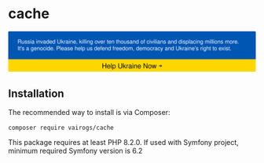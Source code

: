 # cache

[![Stand With Ukraine](https://raw.githubusercontent.com/vshymanskyy/StandWithUkraine/main/banner2-direct.svg)](https://vshymanskyy.github.io/StandWithUkraine)

Installation
------------

The recommended way to install is via Composer:

```
composer require vairogs/cache
```

This package requires at least PHP 8.2.0. If used with Symfony project, minimum required Symfony version is 6.2
